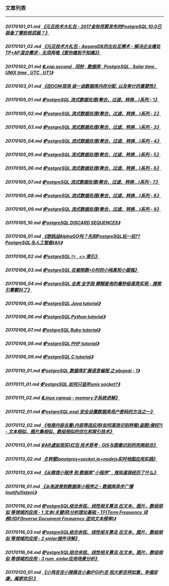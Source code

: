 ### 文章列表  
----  
##### 20170101_01.md   [《元旦技术大礼包 - 2017金秋将要发布的PostgreSQL 10.0已装备了哪些核武器？》](20170101_01.md)  
##### 20170101_02.md   [《元旦技术大礼包 - ApsaraDB的左右互搏术 - 解决企业痛处 TP+AP混合需求 - 无须再唱《爱你痛到不知痛》》](20170101_02.md)  
##### 20170102_01.md   [《Leap second , 闰秒 , 数据库 , PostgreSQL , Solar time , UNIX time , UTC , UT1》](20170102_01.md)  
##### 20170103_01.md   [《在OOM现场 谈一谈数据库内存分配, 以及审计的重要性》](20170103_01.md)  
##### 20170105_01.md   [《PostgreSQL 流式数据处理(聚合、过滤、转换...)系列 - 1》](20170105_01.md)  
##### 20170105_02.md   [《PostgreSQL 流式数据处理(聚合、过滤、转换...)系列 - 2》](20170105_02.md)  
##### 20170105_03.md   [《PostgreSQL 流式数据处理(聚合、过滤、转换...)系列 - 3》](20170105_03.md)  
##### 20170105_04.md   [《PostgreSQL 流式数据处理(聚合、过滤、转换...)系列 - 4》](20170105_04.md)  
##### 20170105_05.md   [《PostgreSQL 流式数据处理(聚合、过滤、转换...)系列 - 5》](20170105_05.md)  
##### 20170105_06.md   [《PostgreSQL 流式数据处理(聚合、过滤、转换...)系列 - 6》](20170105_06.md)  
##### 20170105_07.md   [《PostgreSQL 流式数据处理(聚合、过滤、转换...)系列 - 7》](20170105_07.md)  
##### 20170105_08.md   [《PostgreSQL 流式数据处理(聚合、过滤、转换...)系列 - 8》](20170105_08.md)  
##### 20170105_09.md   [《PostgreSQL 流式数据处理(聚合、过滤、转换...)系列 - 9》](20170105_09.md)  
##### 20170105_10.md   [《PostgreSQL DISCARD SEQUENCES》](20170105_10.md)  
##### 20170106_01.md   [《想挑战AlphaGO吗？先和PostgreSQL玩一玩?? PostgreSQL与人工智能(AI)》](20170106_01.md)  
##### 20170106_02.md   [《PostgreSQL != , <> 索引》](20170106_02.md)  
##### 20170106_03.md   [《PostgreSQL 在被除数=0时的小纯真和小倔强》](20170106_03.md)  
##### 20170106_04.md   [《PostgreSQL 全表 全字段 模糊查询的毫秒级高效实现 - 搜索引擎颤抖了》](20170106_04.md)  
##### 20170106_05.md   [《PostgreSQL Java tutorial》](20170106_05.md)  
##### 20170106_06.md   [《PostgreSQL Python tutorial》](20170106_06.md)  
##### 20170106_07.md   [《PostgreSQL Ruby tutorial》](20170106_07.md)  
##### 20170106_08.md   [《PostgreSQL PHP tutorial》](20170106_08.md)  
##### 20170106_09.md   [《PostgreSQL C tutorial》](20170106_09.md)  
##### 20170110_01.md   [《PostgreSQL 数据库扩展语言编程 之 plpgsql - 1》](20170110_01.md)  
##### 20170111_01.md   [《PostgreSQL 如何只监听unix socket?》](20170111_01.md)  
##### 20170111_02.md   [《Linux cgroup - memory子系统讲解》](20170111_02.md)  
##### 20170112_01.md   [《PostgreSQL psql 安全设置数据库用户密码的方法之一》](20170112_01.md)  
##### 20170112_02.md   [《电商内容去重\内容筛选应用(如何高效识别转载\盗图\侵权?) - 文本相似、图片集相似、数组相似的优化和索引技术》](20170112_02.md)  
##### 20170113_01.md   [《(AR虚拟现实)红包 技术思考 - GIS与图像识别的完美结合》](20170113_01.md)  
##### 20170113_02.md   [《[转载]postgres+socket.io+nodejs实时地图应用实践》](20170113_02.md)  
##### 20170113_03.md   [《从微信小程序 到 数据库"小程序" , 鬼知道我经历了什么》](20170113_03.md)  
##### 20170116_01.md   [《从电波表到数据库小程序之 - 数据库异步广播(notify/listen)》](20170116_01.md)  
##### 20170116_02.md   [《PostgreSQL结合余弦、线性相关算法 在文本、图片、数组相似 等领域的应用 - 1 文本(关键词)分析理论基础 - TF(Term Frequency 词频)/IDF(Inverse Document Frequency 逆向文本频率)》](20170116_02.md)  
##### 20170116_03.md   [《PostgreSQL结合余弦、线性相关算法 在文本、图片、数组相似 等领域的应用 - 2 smlar插件详解》](20170116_03.md)  
##### 20170116_04.md   [《PostgreSQL结合余弦、线性相关算法 在文本、图片、数组相似 等领域的应用 - 3 rum, smlar应用场景分析》](20170116_04.md)  
##### 20170120_01.md   [《小鸡吉吉小猪佩吉小象(PG)Pi吉 祝大家吉祥如意，幸福安康，阖家欢乐!》](20170120_01.md)  
